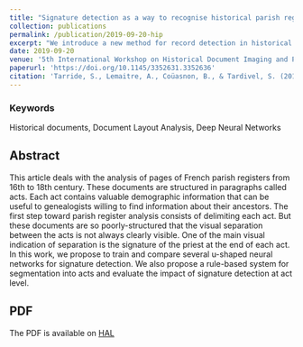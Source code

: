 ```yaml
---
title: "Signature detection as a way to recognise historical parish register structure"
collection: publications
permalink: /publication/2019-09-20-hip
excerpt: "We introduce a new method for record detection in historical registers, based on signature detection using deep neural networks.<br/><img src='/images/article-2019-signature.png'>"
date: 2019-09-20
venue: '5th International Workshop on Historical Document Imaging and Processing (HIP)'
paperurl: 'https://doi.org/10.1145/3352631.3352636'
citation: 'Tarride, S., Lemaitre, A., Coüasnon, B., & Tardivel, S. (2019). Signature detection as a way to recognise historical parish register structure. In Proceedings of the 5th International Workshop on Historical Document Imaging and Processing (pp. 54–59). Association for Computing Machinery.'
---
```


### Keywords 
Historical documents, Document Layout Analysis, Deep Neural Networks

## Abstract
This article deals with the analysis of pages of French parish registers from 16th to 18th century. These documents are structured in paragraphs called acts. Each act contains valuable demographic information that can be useful to genealogists willing to find information about their ancestors. The first step toward parish register analysis consists of delimiting each act. But these documents are so poorly-structured that the visual separation between the acts is not always clearly visible. One of the main visual indication of separation is the signature of the priest at the end of each act. In this work, we propose to train and compare several u-shaped neural networks for signature detection. We also propose a rule-based system for segmentation into acts and evaluate the impact of signature detection at act level.

## PDF
The PDF is available on [HAL](https://hal.archives-ouvertes.fr/hal-02052250/document)

